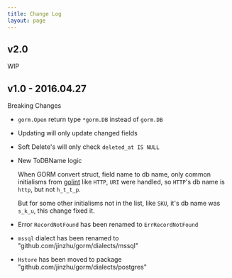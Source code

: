 ```yaml
---
title: Change Log
layout: page
---
```


## v2.0

WIP

## v1.0 - 2016.04.27

Breaking Changes

* `gorm.Open` return type `*gorm.DB` instead of `gorm.DB`

* Updating will only update changed fields

* Soft Delete's will only check `deleted_at IS NULL`

* New ToDBName logic
    
    When GORM convert struct, field name to db name, only common initialisms from [golint](https://github.com/golang/lint/blob/master/lint.go#L702) like `HTTP`, `URI` were handled, so `HTTP`'s db name is `http`, but not `h_t_t_p`.
    
    But for some other initialisms not in the list, like `SKU`, it's db name was `s_k_u`, this change fixed it.

* Error `RecordNotFound` has been renamed to `ErrRecordNotFound`

* `mssql` dialect has been renamed to "github.com/jinzhu/gorm/dialects/mssql"

* `Hstore` has been moved to package "github.com/jinzhu/gorm/dialects/postgres"
